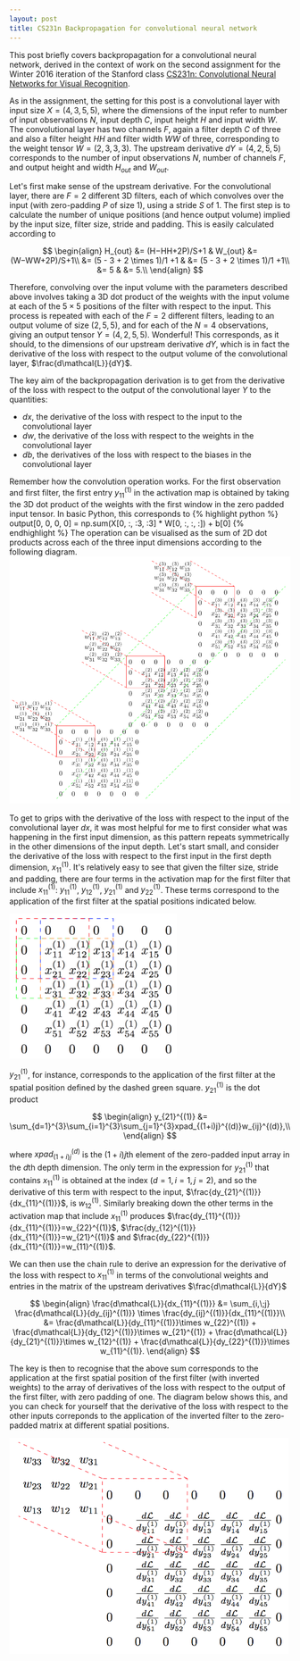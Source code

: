 ```yaml
---
layout: post
title: CS231n Backpropagation for convolutional neural network
---
```

This post briefly covers backpropagation for a convolutional neural network, derived in the context of work on the second assignment for the Winter 2016 iteration of the Stanford class [CS231n: Convolutional Neural Networks for Visual Recognition](http://cs231n.stanford.edu/index.html).

As in the assignment, the setting for this post is a convolutional layer with input size $X = \left(  4,  3,  5,  5\right)$, where the dimensions of the input refer to number of input observations $N$, input depth $C$, input height $H$ and input width $W$. The convolutional layer has two channels $F$, again a filter depth $C$ of three and also a filter height $HH$ and filter width $WW$ of three, corresponding to the weight tensor $W = \left(2, 3, 3, 3\right)$. The upstream derivative $dY = \left(4, 2, 5, 5\right)$ corresponds to the number of input observations $N$, number of channels $F$, and output height and width $H_{out}$ and $W_{out}$.

Let's first make sense of the upstream derivative. For the convolutional layer, there are $F = 2$ different 3D filters, each of which convolves over the input (with zero-padding $P$ of size 1), using a stride  $S$ of 1. The first step is to calculate the number of unique positions (and hence output volume) implied by the input size, filter size, stride and padding. This is easily calculated according to

$$
\begin{align}
H_{out} &= (H−HH+2P)/S+1 & W_{out} &= (W−WW+2P)/S+1\\
&= (5 - 3 + 2 \times 1)/1 +1 & &= (5 - 3 + 2 \times 1)/1 +1\\
&= 5 & &= 5.\\
\end{align}
$$

Therefore, convolving over the input volume with the parameters described above involves taking a 3D dot product of the weights with the input volume at each of the $5 \times 5$ positions of the filter with respect to the input. This process is repeated with each of the $F = 2$ different filters, leading to an output volume of size $\left(2, 5, 5\right)$, and for each of the $N = 4$ observations, giving an output tensor $Y = \left(4, 2, 5, 5\right)$. Wonderful! This corresponds, as it should, to the dimensions of our upstream derivative $dY$, which is in fact the derivative of the loss with respect to the output volume of the convolutional layer, $\frac{d\mathcal{L}}{dY}$. 

The key aim of the backpropagation derivation is to get from the derivative of the loss with respect to the output of the convolutional layer $Y$ to the quantities:
- $dx$, the derivative of the loss with respect to the input to the convolutional layer
- $dw$, the derivative of the loss with respect to the weights in the convolutional layer
- $db$, the derivatives of the loss with respect to the biases in the convolutional layer

Remember how the convolution operation works. For the first observation and first filter, the first entry $y_{11}^{(1)}$ in the activation map is obtained by taking the 3D dot product of the weights with the first window in the zero padded input tensor. In basic Python, this corresponds to
{% highlight python %}
output[0, 0, 0, 0] = np.sum(X[0, :, :3, :3] * W[0, :, :, :]) + b[0]
{% endhighlight %}
The operation can be visualised as the sum of 2D dot products across each of the three input dimensions according to the following diagram.
<img src="/images/3d_dot_index.png" width="700">
<!---![_config.yml]({{ site.baseurl }}/images/convolution1.png)-->
To get to grips with the derivative of the loss with respect to the input of the convolutional layer $dx$, it was most helpful for me to first consider what was happening in the first input dimension, as this pattern repeats symmetrically in the other dimensions of the input depth. Let's start small, and consider the derivative of the loss with respect to the first input in the first depth dimension, $x_{11}^{(1)}$. It's relatively easy to see that given the filter size, stride and padding, there are four terms in the activation map for the first filter that include $x_{11}^{(1)}$: $y_{11}^{(1)}$, $y_{12}^{(1)}$, $y_{21}^{(1)}$ and $y_{22}^{(1)}$. These terms correspond to the application of the first filter at the spatial positions indicated below.

<img src="/images/spatial_positions_dashed.png" width="300">

$y_{21}^{(1)}$, for instance, corresponds to the application of the first filter at the spatial position defined by the dashed green square. $y_{21}^{(1)}$ is the dot product

$$
\begin{align}
y_{21}^{(1)} &= \sum_{d=1}^{3}\sum_{i=1}^{3}\sum_{j=1}^{3}xpad_{(1+i)j}^{(d)}w_{ij}^{(d)},\\
\end{align}
$$

where $xpad_{(1+i)j}^{(d)}$ is the $(1+i)j$th element of the zero-padded input array in the $d$th depth dimension. The only term in the expression for $y_{21}^{(1)}$ that contains $x_{11}^{(1)}$ is obtained at the index $(d=1, i=1, j=2)$, and so the derivative of this term with respect to the input, $\frac{dy_{21}^{(1)}}{dx_{11}^{(1)}}$, is $w_{12}^{(1)}$. Similarly breaking down the other terms in the activation map that include $x_{11}^{(1)}$ produces $\frac{dy_{11}^{(1)}}{dx_{11}^{(1)}}=w_{22}^{(1)}$, $\frac{dy_{12}^{(1)}}{dx_{11}^{(1)}}=w_{21}^{(1)}$ and $\frac{dy_{22}^{(1)}}{dx_{11}^{(1)}}=w_{11}^{(1)}$.

We can then use the chain rule to derive an expression for the derivative of the loss with respect to $x_{11}^{(1)}$ in terms of the convolutional weights and entries in the matrix of the upstream derivatives $\frac{d\mathcal{L}}{dY}$

$$
\begin{align}
\frac{d\mathcal{L}}{dx_{11}^{(1)}} &= \sum_{i,\;j} \frac{d\mathcal{L}}{dy_{ij}^{(1)}} \times \frac{dy_{ij}^{(1)}}{dx_{11}^{(1)}}\\
&= \frac{d\mathcal{L}}{dy_{11}^{(1)}}\times w_{22}^{(1)} + \frac{d\mathcal{L}}{dy_{12}^{(1)}}\times w_{21}^{(1)} + \frac{d\mathcal{L}}{dy_{21}^{(1)}}\times w_{12}^{(1)} + \frac{d\mathcal{L}}{dy_{22}^{(1)}}\times w_{11}^{(1)}.
\end{align}
$$

The key is then to recognise that the above sum corresponds to the application at the first spatial position of the first filter (with inverted weights) to the array of derivatives of the loss with respect to the output of the first filter, with zero padding of one. The diagram below shows this, and you can check for yourself that the derivative of the loss with respect to the other inputs correponds to the application of the inverted filter to the zero-padded matrix at different spatial positions.

<img src="/images/inverted_filter.png" width="500">
